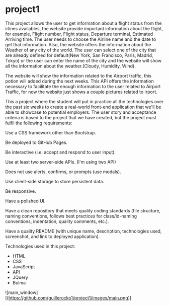 # project1

This project allows the user to get information about a flight status from the irlines availables, the website provide important information about the flight, for example, Flight number, Flight status, Departure terminal, Estimated Arriving time. The user needs to choose the Airline name and the date to get that information.
Also, the website offers the information about the Weather of any city of the world. The user can select one of the city that are already defined for default(New York, San Francisco, Paris, Madrid, Tokyo) or the user can enter the name of the city and the website will show all the information about the weather.(Cloudy, Humidity, Wind).

The website will show the information related to the Airport traffic, this potion will added during the next weeks. This API offers the information necessary to facilitate the enough information to the user related to Airport Traffic, for now the website just shows a couple pictures related to irport.

This a project where the student will put in practice all the technologies over the past six weeks to create a real-world front-end application that we'll be able to showcase to potential employers. The user story and acceptance criteria is based to the project that we have created, but the project must fulfil the following requirements:

Use a CSS framework other than Bootstrap.

Be deployed to GitHub Pages.

Be interactive (i.e: accept and respond to user input).

Use at least two server-side APIs. (I'm using two API)

Does not use alerts, confirms, or prompts (use modals).

Use client-side storage to store persistent data.

Be responsive.

Have a polished UI.

Have a clean repository that meets quality coding standards (file structure, naming conventions, follows best practices for class/id-naming conventions, indentation, quality comments, etc.).

Have a quality README (with unique name, description, technologies used, screenshot, and link to deployed application).

Technologies used in this project:
- HTML
- CSS
- JavaScript
- API
- JQuery
- Bulma


![main_window][(https://github.com/guillerocko1/project1/images/main.png)]

